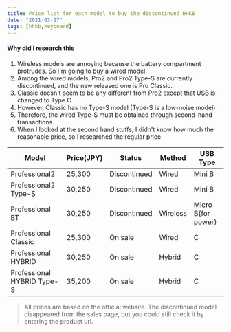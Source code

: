 ```yaml
---
title: Price list for each model to buy the discontinued HHKB
date: "2021-03-17"
tags: [hhkb,keyboard]
---
```

#### Why did I research this
1. Wireless models are annoying because the battery compartment protrudes. So I'm going to buy a wired model.
2. Among the wired models, Pro2 and Pro2 Type-S are currently discontinued, and the new released one is Pro Classic.
3. Classic doesn't seem to be any different from Pro2 except that USB is changed to Type C.
4. However, Classic has no Type-S model (Type-S is a low-noise model)
5. Therefore, the wired Type-S must be obtained through second-hand transactions.
6. When I looked at the second hand stuffs, I didn't know how much the reasonable price, so I researched the regular price.

Model|Price(JPY)|Status|Method|USB Type
---|---|---|---|---
Professional2|25,300|Discontinued|Wired|Mini B
Professional2 Type-S|30,250|Discontinued|Wired|Mini B
Professional BT|30,250|Discontinued|Wireless|Micro B(for power)
Professional Classic|25,300|On sale|Wired|C
Professional HYBRID|30,250|On sale|Hybrid|C
Professional HYBRID Type-S|35,200|On sale|Hybrid|C

> All prices are based on the official website. The discontinued model disappeared from the sales page, but you could still check it by entering the product url.